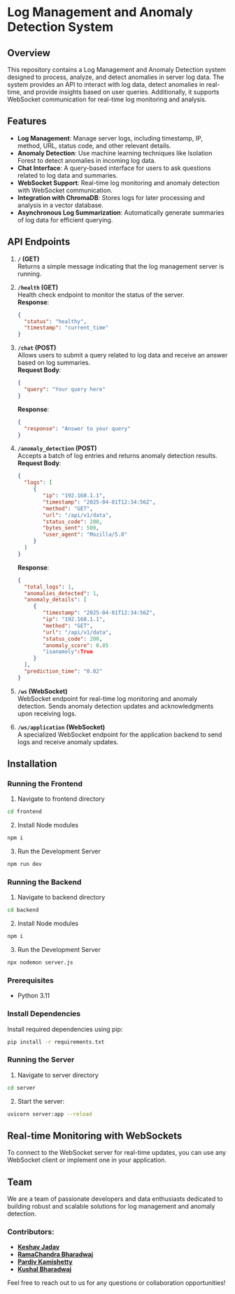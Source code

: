 # Log Management and Anomaly Detection System

## Overview
This repository contains a Log Management and Anomaly Detection system designed to process, analyze, and detect anomalies in server log data. The system provides an API to interact with log data, detect anomalies in real-time, and provide insights based on user queries. Additionally, it supports WebSocket communication for real-time log monitoring and analysis.

## Features
- **Log Management**: Manage server logs, including timestamp, IP, method, URL, status code, and other relevant details.
- **Anomaly Detection**: Use machine learning techniques like Isolation Forest to detect anomalies in incoming log data.
- **Chat Interface**: A query-based interface for users to ask questions related to log data and summaries.
- **WebSocket Support**: Real-time log monitoring and anomaly detection with WebSocket communication.
- **Integration with ChromaDB**: Stores logs for later processing and analysis in a vector database.
- **Asynchronous Log Summarization**: Automatically generate summaries of log data for efficient querying.


## API Endpoints
1. **`/` (GET)**  
    Returns a simple message indicating that the log management server is running.

2. **`/health` (GET)**  
    Health check endpoint to monitor the status of the server.  
    **Response**:  
    ```json
    {
      "status": "healthy",
      "timestamp": "current_time"
    }
    ```

3. **`/chat` (POST)**  
    Allows users to submit a query related to log data and receive an answer based on log summaries.  
    **Request Body**:  
    ```json
    {
      "query": "Your query here"
    }
    ```  
    **Response**:  
    ```json
    {
      "response": "Answer to your query"
    }
    ```

4. **`/anomaly_detection` (POST)**  
    Accepts a batch of log entries and returns anomaly detection results.  
    **Request Body**:  
    ```json
    {
      "logs": [
         {
            "ip": "192.168.1.1",
            "timestamp": "2025-04-01T12:34:56Z",
            "method": "GET",
            "url": "/api/v1/data",
            "status_code": 200,
            "bytes_sent": 500,
            "user_agent": "Mozilla/5.0"
         }
      ]
    }
    ```  
    **Response**:  
    ```json
    {
      "total_logs": 1,
      "anomalies_detected": 1,
      "anomaly_details": [
         {
            "timestamp": "2025-04-01T12:34:56Z",
            "ip": "192.168.1.1",
            "method": "GET",
            "url": "/api/v1/data",
            "status_code": 200,
            "anomaly_score": 0.85
            "isanamoly":True
         }
      ],
      "prediction_time": "0.02"
    }
    ```

5. **`/ws` (WebSocket)**  
    WebSocket endpoint for real-time log monitoring and anomaly detection. Sends anomaly detection updates and acknowledgments upon receiving logs.

6. **`/ws/application` (WebSocket)**  
    A specialized WebSocket endpoint for the application backend to send logs and receive anomaly updates.

## Installation

### Running the Frontend

1. Navigate to frontend directory
```bash
cd frontend
```

2. Install Node modules 

```bash
npm i
```

3. Run the Development Server

```bash
npm run dev
```


### Running the Backend

1. Navigate to backend directory
```bash
cd backend
```

2. Install Node modules 

```bash
npm i
```

3. Run the Development Server

```bash
npx nodemon server.js
```




### Prerequisites
- Python 3.11

### Install Dependencies
Install required dependencies using pip: 

```bash
pip install -r requirements.txt
```

### Running the Server
1. Navigate to server directory
```bash
cd server
```

2. Start the server:  
```bash
uvicorn server:app --reload
```


## Real-time Monitoring with WebSockets
To connect to the WebSocket server for real-time updates, you can use any WebSocket client or implement one in your application.  







## Team

We are a team of passionate developers and data enthusiasts dedicated to building robust and scalable solutions for log management and anomaly detection.  

### Contributors:
- **[Keshav Jadav](https://github.com/jadavkeshav)**
- **[RamaChandra Bharadwaj](https://github.com/RamachandraBharadwaj)**
- **[Pardiv Kamishetty](https://github.com/pardivkamishetty)**
- **[Kushal Bharadwaj](https://github.com/kushalbharadwaj18)**

Feel free to reach out to us for any questions or collaboration opportunities!
